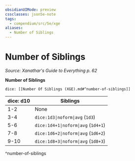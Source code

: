 ```yaml
---
obsidianUIMode: preview
cssclasses: json5e-note
tags:
  - compendium/src/5e/xge
aliases:
  - Number of Siblings
---
```

# Number of Siblings
*Source: Xanathar's Guide to Everything p. 62* 

**Number of Siblings**

`dice: [[Number Of Siblings (XGE).md#^number-of-siblings]]`

| dice: d10 | Siblings |
|-----------|----------|
| 1-2 | None |
| 3-4 | `dice:1d3\|noform\|avg` (`1d3`) |
| 5-6 | `dice:1d4+1\|noform\|avg` (`1d4+1`) |
| 7-8 | `dice:1d6+2\|noform\|avg` (`1d6+2`) |
| 9-10 | `dice:1d8+3\|noform\|avg` (`1d8+3`) |
^number-of-siblings
